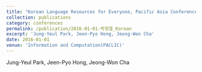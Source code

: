 ```yaml
---
title: "Korean Language Resources for Everyone, Pacific Asia Conference on Language"
collection: publications
category: conferences
permalink: /publication/2016-01-01-박정열_Korean
excerpt: 'Jung-Yeul Park, Jeen-Pyo Hong, Jeong-Won Cha'
date: 2016-01-01
venue: 'Information and Computation(PACLIC)'
---
```

Jung-Yeul Park, Jeen-Pyo Hong, Jeong-Won Cha
